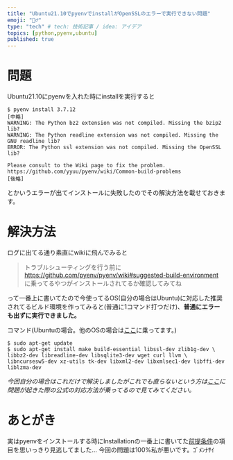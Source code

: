 ```yaml
---
title: "Ubuntu21.10でpyenvでinstallがOpenSSLのエラーで実行できない問題"
emoji: "🤦‍♂️"
type: "tech" # tech: 技術記事 / idea: アイデア
topics: [python,pyenv,ubuntu]
published: true
---
```

# 問題
Ubuntu21.10にpyenvを入れた時にinstallを実行すると
```shell
$ pyenv install 3.7.12
[中略]
WARNING: The Python bz2 extension was not compiled. Missing the bzip2 lib?
WARNING: The Python readline extension was not compiled. Missing the GNU readline lib?
ERROR: The Python ssl extension was not compiled. Missing the OpenSSL lib?

Please consult to the Wiki page to fix the problem.
https://github.com/yyuu/pyenv/wiki/Common-build-problems
[後略]
```
とかいうエラーが出てインストールに失敗したのでその解決方法を載せておきます。


# 解決方法
ログに出てる通り素直にwikiに飛んでみると

> トラブルシューティングを行う前に https://github.com/pyenv/pyenv/wiki#suggested-build-environment に乗ってるやつがインストールされてるか確認してみてね

って一番上に書いてたので今使ってるOS(自分の場合はUbuntu)に対応した推奨されてるビルド環境を作ってみると(普通に1コマンド打つだけ)、**普通にエラーも出ずに実行できました。**


コマンド(Ubuntuの場合。他のOSの場合は[ここ](https://github.com/pyenv/pyenv/wiki#suggested-build-environment)に乗ってます。)
```shell
$ sudo apt-get update
$ sudo apt-get install make build-essential libssl-dev zlib1g-dev \
libbz2-dev libreadline-dev libsqlite3-dev wget curl llvm \
libncursesw5-dev xz-utils tk-dev libxml2-dev libxmlsec1-dev libffi-dev liblzma-dev
```

*今回自分の場合はこれだけで解決しましたがこれでも直らないという方は[ここ](https://github.com/pyenv/pyenv/wiki/Common-build-problems)に問題が起きた際の公式の対応方法が乗ってるので見てみてください。*


# あとがき
実はpyenvをインストールする時にInstallationの一番上に書いてた[前提条件](https://github.com/pyenv/pyenv/wiki#suggested-build-environment)の項目を思いっきり見逃してました...
今回の問題は100%私が悪いです。ｺﾞﾒﾝﾅｻｲ
